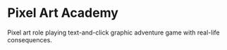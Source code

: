# Pixel Art Academy

Pixel art role playing text-and-click graphic adventure game with real-life consequences.
